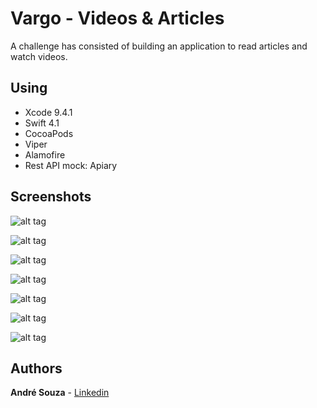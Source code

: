 # Vargo - Videos & Articles

A challenge has consisted of building an application to read articles and watch videos.

## Using

* Xcode 9.4.1
* Swift 4.1
* CocoaPods
* Viper
* Alamofire
* Rest API mock: Apiary

## Screenshots

![alt tag](https://image.ibb.co/jszJST/Captura_de_Tela_2018_07_14_a_s_16_02_53.png "Launch Screen")

![alt tag](https://image.ibb.co/kTRMgo/Captura_de_Tela_2018_07_14_a_s_16_03_08.png "Home")

![alt tag](https://image.ibb.co/neRbE8/Captura_de_Tela_2018_07_14_a_s_16_03_28.png "Video Item")

![alt tag](https://image.ibb.co/i6m9Z8/Captura_de_Tela_2018_07_14_a_s_16_26_46.png " Article Item")

![alt tag](https://preview.ibb.co/dKjwE8/Captura_de_Tela_2018_07_14_a_s_16_30_49.png " iPad Launch Screen")

![alt tag](https://preview.ibb.co/nzi1go/Captura_de_Tela_2018_07_14_a_s_16_01_10.png " iPad Landscape")

![alt tag](https://preview.ibb.co/eVUUZ8/Captura_de_Tela_2018_07_14_a_s_16_32_03.png "  iPad Portrait")


## Authors

**André Souza** - [Linkedin](https://www.linkedin.com/in/andrehsouza/)
